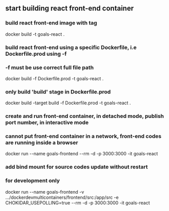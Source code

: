 ## start building react front-end container

### build react front-end image with tag

docker build -t goals-react .

### build react front-end using a specific Dockerfile, i.e Dockerfile.prod using -f 
### -f must be use correct full file path

docker build -f Dockerfile.prod -t goals-react .

### only build 'build' stage in Dockerfile.prod
 
docker build -target build -f Dockerfile.prod -t goals-react .

### create and run front-end container, in detached mode, publish port number, in interactive mode 
### cannot put front-end container in a network, front-end codes are running inside a browser 

docker run --name goals-frontend --rm -d -p 3000:3000 -it goals-react

### add bind mount for source codes update without restart 
### for development only 

docker run --name goals-frontend -v .../dockerdevmulticontainers/frontend/src:/app/src -e CHOKIDAR_USEPOLLING=true --rm -d -p 3000:3000 -it goals-react

